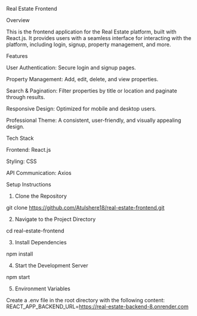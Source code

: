 Real Estate Frontend

Overview

This is the frontend application for the Real Estate platform, built with React.js. It provides users with a seamless interface for interacting with the platform, including login, signup, property management, and more.

Features

User Authentication: Secure login and signup pages.

Property Management: Add, edit, delete, and view properties.

Search & Pagination: Filter properties by title or location and paginate through results.

Responsive Design: Optimized for mobile and desktop users.

Professional Theme: A consistent, user-friendly, and visually appealing design.

Tech Stack

Frontend: React.js

Styling: CSS

API Communication: Axios

Setup Instructions

1. Clone the Repository

git clone https://github.com/Atulshere18/real-estate-frontend.git

2. Navigate to the Project Directory

cd real-estate-frontend

3. Install Dependencies

npm install

4. Start the Development Server

npm start

5. Environment Variables

Create a .env file in the root directory with the following content:
REACT_APP_BACKEND_URL=https://real-estate-backend-8.onrender.com
